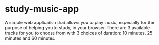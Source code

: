 # study-music-app

A simple web application that allows you to play music, especially for the purpose of helping you to study, in your browser. There are 3 available tracks for you to choose from with 3 choices of duration: 10 minutes, 25 minutes and 60 minutes.

